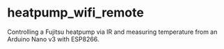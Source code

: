 # heatpump_wifi_remote
Controlling a Fujitsu heatpump via IR and measuring temperature from an Arduino Nano v3 with ESP8266.
